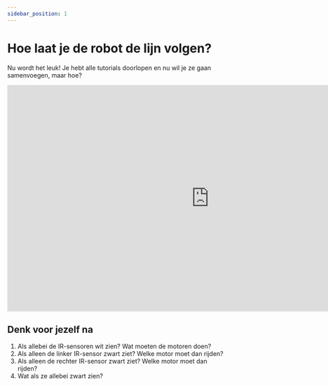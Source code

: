 ```yaml
---
sidebar_position: 1
---
```


# Hoe laat je de robot de lijn volgen?

Nu wordt het leuk! Je hebt alle tutorials doorlopen en nu wil je ze gaan samenvoegen, maar hoe?

<iframe width="920" height="518" src="https://www.youtube.com/embed/hIDFF1fDAvU" title="Level 4 Leaphy original Lijnvolgen" frameborder="0" allow="accelerometer; autoplay; clipboard-write; encrypted-media; gyroscope; picture-in-picture; web-share" referrerpolicy="strict-origin-when-cross-origin" allowfullscreen></iframe>

## Denk voor jezelf na

1. Als allebei de IR-sensoren wit zien? Wat moeten de motoren doen?
2. Als alleen de linker IR-sensor zwart ziet? Welke motor moet dan rijden?
3. Als alleen de rechter IR-sensor zwart ziet? Welke motor moet dan rijden?
4. Wat als ze allebei zwart zien?